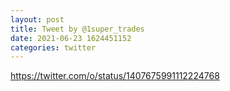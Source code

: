 ```yaml
--- 
layout: post 
title: Tweet by @1super_trades 
date: 2021-06-23 1624451152 
categories: twitter 
--- 
```

https://twitter.com/o/status/1407675991112224768